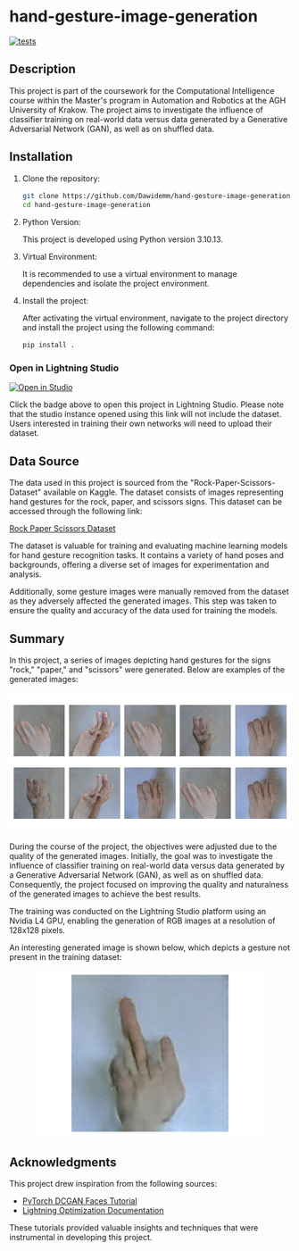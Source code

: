 # hand-gesture-image-generation

[![tests](https://github.com/Dawidemm/hand-gesture-image-generation/actions/workflows/tests.yaml/badge.svg)](https://github.com/Dawidemm/hand-gesture-image-generation/actions/workflows/tests.yaml)

## Description
This project is part of the coursework for the Computational Intelligence course within the Master's program in Automation and Robotics at the AGH University of Krakow. The project aims to investigate the influence of classifier training on real-world data versus data generated by a Generative Adversarial Network (GAN), as well as on shuffled data.

## Installation

1. Clone the repository:

    ```bash
    git clone https://github.com/Dawidemm/hand-gesture-image-generation
    cd hand-gesture-image-generation
    ```

2. Python Version:

   This project is developed using Python version 3.10.13.

3. Virtual Environment:

   It is recommended to use a virtual environment to manage dependencies and isolate the project environment.

4. Install the project:

    After activating the virtual environment, navigate to the project directory and install the project using the following command:

    ```bash
    pip install .
    ```
### Open in Lightning Studio

<a target="_blank" href="https://lightning.ai/new?repo_url=https%3A%2F%2Fgithub. com%2FDawidemm%2Fhand-gesture-image-generation" align="center">
  <img src="https://pl-bolts-doc-images.s3.us-east-2.amazonaws.com/app-2/studio-badge.svg" alt="Open in Studio" />
</a>

Click the badge above to open this project in Lightning Studio. Please note that the studio instance opened using this link will not include the dataset. Users interested in training their own networks will need to upload their dataset.

## Data Source

The data used in this project is sourced from the "Rock-Paper-Scissors-Dataset" available on Kaggle. The dataset consists of images representing hand gestures for the rock, paper, and scissors signs. This dataset can be accessed through the following link:

[Rock Paper Scissors Dataset](https://www.kaggle.com/datasets/alexandredj/rock-paper-scissors-dataset)

The dataset is valuable for training and evaluating machine learning models for hand gesture recognition tasks. It contains a variety of hand poses and backgrounds, offering a diverse set of images for experimentation and analysis.

Additionally, some gesture images were manually removed from the dataset as they adversely affected the generated images. This step was taken to ensure the quality and accuracy of the data used for training the models.

## Summary

In this project, a series of images depicting hand gestures for the signs "rock," "paper," and "scissors" were generated. Below are examples of the generated images:

![Example Images](assets/generated_hands.png)

During the course of the project, the objectives were adjusted due to the quality of the generated images. Initially, the goal was to investigate the influence of classifier training on real-world data versus data generated by a Generative Adversarial Network (GAN), as well as on shuffled data. Consequently, the project focused on improving the quality and naturalness of the generated images to achieve the best results.

The training was conducted on the Lightning Studio platform using an Nvidia L4 GPU, enabling the generation of RGB images at a resolution of 128x128 pixels.

An interesting generated image is shown below, which depicts a gesture not present in the training dataset:

<p align="center">
  <img src="assets/epoch=48-g_loss=6.7786-d_loss=0.0064.png" alt="Interesting Generated Image" width="400px">
</p>

## Acknowledgments

This project drew inspiration from the following sources:

- [PyTorch DCGAN Faces Tutorial](https://pytorch.org/tutorials/beginner/dcgan_faces_tutorial.html)
- [Lightning Optimization Documentation](https://lightning.ai/docs/pytorch/stable/common/optimization.html)

These tutorials provided valuable insights and techniques that were instrumental in developing this project.